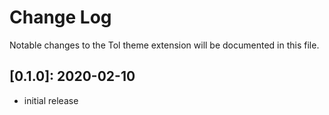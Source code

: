 # Change Log

Notable changes to the Tol theme extension will be documented in this file.

## **[0.1.0]:** 2020-02-10

- initial release
